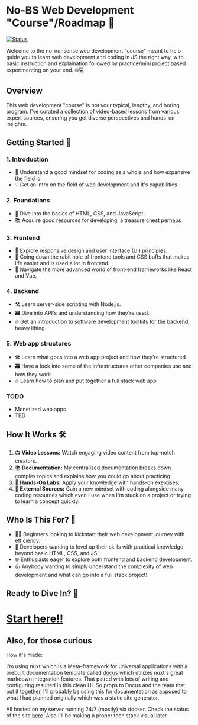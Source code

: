 # No-BS Web Development "Course"/Roadmap 🚀

[![Status](https://uptime.lopezhome.tech/api/badge/24/status?style=for-the-badge)](https://uptime.lopezhome.tech/status/webdevdocs)

Welcome to the no-nonsense web development "course" meant to help guide you to learn web development and coding in JS the right way, with basic instruction and explaination followed by practice/mini project based experimenting on your end. 🌐💻

## Overview

This web development "course" is not your typical, lengthy, and boring program. I've curated a collection of video-based lessons from various expert sources, ensuring you get diverse perspectives and hands-on insights.

## Getting Started 🏁

### 1. Introduction
- 🧠 Understand a good mindset for coding as a whole and how expansive the field is.
- 💡 Get an intro on the field of web development and it's capabilities

### 2. Foundations
- 🚀 Dive into the basics of HTML, CSS, and JavaScript.
- 📚 Acquire good resources for developing, a treasure chest perhaps

### 3. Frontend
- 🎨 Explore responsive design and user interface (UI) principles.
- 🐇 Going down the rabit hole of frontend tools and CSS buffs that makes life easier and is used a lot in frontend.
- 🚗 Navigate the more advanced world of front-end frameworks like React and Vue.

### 4. Backend
- 🛠️ Learn server-side scripting with Node.js.
- 🗃️ Dive into API's and understanding how they're used.
- 🔥 Get an introduction to software development toolkits for the backend heavy lifting.

### 5. Web app structures
- 🛠️ Learn what goes into a web app project and how they're structured.
- 🗃️ Have a look into some of the infrastructures other companies use and how they work.
- 🔥 Learn how to plan and put together a full stack web app

### TODO
- Monetized web apps
- TBD

## How It Works 🛠️

1. 📺 **Video Lessons:** Watch engaging video content from top-notch creators.
2. 📚 **Documentation:** My centralized documentation breaks down complex topics and explains how you could go about practicing.
3. 🚀 **Hands-On Labs:** Apply your knowledge with hands-on exercises.
4. 🤝 **External Sources:** Gain a new mindset with coding alongside many coding resources which even I use when I'm stuck on a project or trying to learn a concept quickly.

## Who Is This For? 🎯

- 👩‍💻 Beginners looking to kickstart their web development journey with efficiency.
- 🚀 Developers wanting to level up their skills with practical knowledge beyond basic HTML, CSS, and JS.
- 🌐 Enthusiasts eager to explore both frontend and backend development.
- 👍 Anybody wanting to simply understand the complexity of web development and what can go into a full stack project!

## Ready to Dive In? 🚀

# [Start here!!](https://webdev.zachl.tech)


## Also, for those curious
How it's made:

I'm using nuxt which is a Meta-framework for universal applications with a prebuilt documentation template called [docus](https://docus.dev/) which utilizes nuxt's great markdown integration features. That paired with lots of writing and configuring resulted in this clean UI. So props to Docus and the team that put it together, I'll probably be using this for documentation as apposed to what I had planned originally which was a static site generator.

All hosted on my server running 24/7 (mostly) via docker. Check the status of the site [here](https://uptime.lopezhome.tech/status/webdevdocs). Also I'll be making a proper tech stack visual later
